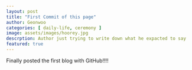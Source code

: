 ```yaml
---
layout: post
title: "First Commit of this page"
author: Geonwoo
categories: [ daily-life, ceremony ]
image: assets/images/hoorey.jpg
descrption: Author just trying to write down what he expacted to say
featured: true
---
```

Finally posted the first blog with GitHub!!!!
